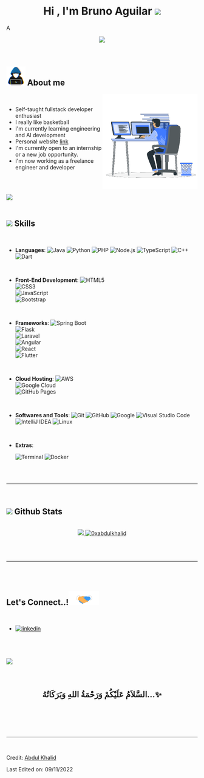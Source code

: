 
<h1 align="center"><b>Hi , I'm Bruno Aguilar </b><img src="https://media.giphy.com/media/hvRJCLFzcasrR4ia7z/giphy.gif" width="35"></h1>
<!--  -->A
<p align="center">
  <a href="https://github.com/DenverCoder1/readme-typing-svg">
    <img src="https://readme-typing-svg.herokuapp.com?font=Time+New+Roman&color=cyan&size=25&center=true&vCenter=true&width=700&height=100&lines=Fullstack+Developer+%7C+AI+Enthusiast;Building+Scalable+Web+and+Mobile+Apps;Passionate+about+APIs+and+Databases;Exploring+Machine+Learning+and+Deep+Learning;Always+Learning+New+Technologies;Turning+Ideas+into+Code+🚀">
  </a>
</p>



<br>



	
## <picture><img src = "https://github.com/0xAbdulKhalid/0xAbdulKhalid/raw/main/assets/mdImages/about_me.gif" width = 50px></picture> **About me**

<picture> <img align="right" src="https://github.com/0xAbdulKhalid/0xAbdulKhalid/raw/main/assets/mdImages/Right_Side.gif" width = 250px></picture>

<br>

- Self-taught fullstack developer enthusiast
- I really like basketball
- I'm currently learning engineering and AI development
- Personal website [link](https://elbrunoxito.github.io/Mi-pofolio/)
- I'm currently open to an internship or a new job opportunity.
- I'm now working as a freelance engineer and developer

<br><br>

<img src="https://user-images.githubusercontent.com/73097560/115834477-dbab4500-a447-11eb-908a-139a6edaec5c.gif"><br><br>

## <img src="https://media2.giphy.com/media/QssGEmpkyEOhBCb7e1/giphy.gif?cid=ecf05e47a0n3gi1bfqntqmob8g9aid1oyj2wr3ds3mg700bl&rid=giphy.gif" width ="25"><b> Skills</b>
<br>

<p align="center">

- **Languages**:
	![Java](https://img.shields.io/badge/Java-%23ED8B00.svg?style=for-the-badge&logo=java&logoColor=white)
	![Python](https://img.shields.io/badge/Python-%233776AB.svg?style=for-the-badge&logo=python&logoColor=white)
	![PHP](https://img.shields.io/badge/PHP-%23777BB4.svg?style=for-the-badge&logo=php&logoColor=white)
	![Node.js](https://img.shields.io/badge/Node.js-%236DA55F.svg?style=for-the-badge&logo=node.js&logoColor=white)
	![TypeScript](https://img.shields.io/badge/TypeScript-%23007ACC.svg?style=for-the-badge&logo=typescript&logoColor=white)
	![C++](https://img.shields.io/badge/C++-%2300599C.svg?style=for-the-badge&logo=c%2B%2B&logoColor=white)
	![Dart](https://img.shields.io/badge/Dart-%230175C2.svg?style=for-the-badge&logo=dart&logoColor=white)

<br>

- **Front-End Development**:
	![HTML5](https://img.shields.io/badge/HTML5-%23E34F26.svg?style=for-the-badge&logo=html5&logoColor=white)  
	![CSS3](https://img.shields.io/badge/CSS3-%231572B6.svg?style=for-the-badge&logo=css3&logoColor=white)  
	![JavaScript](https://img.shields.io/badge/JavaScript-%23F7DF1E.svg?style=for-the-badge&logo=javascript&logoColor=black)  
	![Bootstrap](https://img.shields.io/badge/Bootstrap-%23563D7C.svg?style=for-the-badge&logo=bootstrap&logoColor=white)

<br>

- **Frameworks**:
	![Spring Boot](https://img.shields.io/badge/Spring%20Boot-%236DB33F.svg?style=for-the-badge&logo=springboot&logoColor=white)  
	![Flask](https://img.shields.io/badge/Flask-%23000.svg?style=for-the-badge&logo=flask&logoColor=white)  
	![Laravel](https://img.shields.io/badge/Laravel-%23FF2D20.svg?style=for-the-badge&logo=laravel&logoColor=white)  
	![Angular](https://img.shields.io/badge/Angular-%23DD0031.svg?style=for-the-badge&logo=angular&logoColor=white)  
	![React](https://img.shields.io/badge/React-%2361DAFB.svg?style=for-the-badge&logo=react&logoColor=black)  
	![Flutter](https://img.shields.io/badge/Flutter-%2302569B.svg?style=for-the-badge&logo=flutter&logoColor=white)  

<br>

- **Cloud Hosting**:
	![AWS](https://img.shields.io/badge/AWS-%23FF9900.svg?style=for-the-badge&logo=amazonaws&logoColor=white)  
	![Google Cloud](https://img.shields.io/badge/Google%20Cloud-%234285F4.svg?style=for-the-badge&logo=googlecloud&logoColor=white)  
	![GitHub Pages](https://img.shields.io/badge/GitHub%20Pages-%2324292F.svg?style=for-the-badge&logo=github&logoColor=white)  

<br>

- **Softwares and Tools**:
	![Git](https://img.shields.io/badge/Git-%23F05033.svg?style=for-the-badge&logo=git&logoColor=white)
	![GitHub](https://img.shields.io/badge/GitHub-%23181717.svg?style=for-the-badge&logo=github&logoColor=white)
	![Google](https://img.shields.io/badge/Google-%234285F4.svg?style=for-the-badge&logo=google&logoColor=white)
	![Visual Studio Code](https://img.shields.io/badge/VS%20Code-%23007ACC.svg?style=for-the-badge&logo=visual-studio-code&logoColor=white)
	![IntelliJ IDEA](https://img.shields.io/badge/IntelliJ%20IDEA-%23000080.svg?style=for-the-badge&logo=intellijidea&logoColor=white)
	![Linux](https://img.shields.io/badge/Linux-%23FCC624.svg?style=for-the-badge&logo=linux&logoColor=black)


<br>


- **Extras**:

    ![Terminal](https://img.shields.io/badge/Terminal-%23054020?style=for-the-badge&logo=gnu-bash&logoColor=white)
    ![Docker](https://img.shields.io/badge/Docker-%230087E7.svg?style=for-the-badge&logo=docker&logoColor=white)
  

</p>

<br>
<br>

-----

<br>


## <img src="https://media.giphy.com/media/iY8CRBdQXODJSCERIr/giphy.gif" width="35"><b> Github Stats </b>
<br>

<div align="center">

<a href="https://github.com/0xabdulkhalid/">
  <img src="https://github-readme-stats.vercel.app/api?username=0xabdulkhalid&include_all_commits=true&count_private=true&show_icons=true&line_height=20&title_color=7A7ADB&icon_color=2234AE&text_color=D3D3D3&bg_color=0,000000,130F40" width="450"/>
  <img src="https://github-readme-stats.vercel.app/api/top-langs?username=0xabdulkhalid&show_icons=true&locale=en&layout=compact&line_height=20&title_color=7A7ADB&icon_color=2234AE&text_color=D3D3D3&bg_color=0,000000,130F40" width="375"  alt="0xabdulkhalid"/>

</a>
</div>

<br>
<br>
<br>

-----

<br>
<br>

## <b> Let's Connect..!</b><img src="https://github.com/0xAbdulKhalid/0xAbdulKhalid/raw/main/assets/mdImages/handshake.gif" width ="80">
<br>
<div align='left'>

<ul>

<li>
<a href="https://linkedin.com/in/0xabdulkhalid](https://www.linkedin.com/in/bruno-aguilar-espinoza/" target="_blank">
<img src="https://img.shields.io/badge/linkedin:  Bruno%Aguilar-%2300acee.svg?color=405DE6&style=for-the-badge&logo=linkedin&logoColor=white" alt=linkedin style="margin-bottom: 5px;"/>
</a>
</li>

<br>



<br>


	
</ul>
</div>

<br>
<img src="https://user-images.githubusercontent.com/73097560/115834477-dbab4500-a447-11eb-908a-139a6edaec5c.gif">
<br>
<br>
<br>

<div align='center'>

## <b>السَّلاَمُ عَلَيْكُمْ وَرَحْمَةُ اللهِ وَبَرَكَاتُهُ...✨</b>

</div>
<br>
<br>
<br>
<br>

---

<br>

Credit: [Abdul Khalid](https://github.com/0xabdulkhalid)

Last Edited on: 09/11/2022
